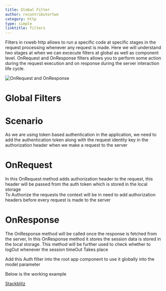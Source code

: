 ```yaml
---
title: Global Filter
author: rxcontributortwo
category: http
type: simple
linktitle: filters
---
```

Filters in rxweb http allows to run a specific code at specific stages in the request processing whenever any request is made. Here we will understand two stages at when we can excecute filters at global as well as component level. OnRequest and OnResponse filters allows you to perform some action during the request execution and on response during the server interaction life cycle.

![OnRequest and OnResponse](assets/rxwebcore/Images/onrequest.png)

# Global Filters
# Scenario
As we are using token based authentication in the application, we need to add the authentication token along with the request identity key in the authorization header when we make a request to the server         

# OnRequest
In this OnRequest method adds authorization header to the request, this header will be passed from the auth token which is stored in the local storage   
To Authorize the requests the context will be in need to add authorization headers before every request is made to the server    

<div component="app-code" key="app-auth-filter"></div>

# OnResponse             
The OnResponse method will be called once the response is fetched from the server, In this OnResponse method it stores the session data is stored in the local storage. This method will be further used to check whether to logOut whenever the session timeOut Takes place

<div component="app-code" key="app-response-filter"></div>

Add this Auth filter into the root app component to use it globally into the model parameter 

<div component="app-code" key="app-filters-model"></div>

Below is the working example 
<div class="stackbltiz-link"> 
<a target="_blank" class="redirect-link" href="https://stackblitz.com/edit/angular-nkmcqc-frtjha?file=src%2Fapp%2Fbrowser-storage.ts">Stackblitz</a>
</div>






